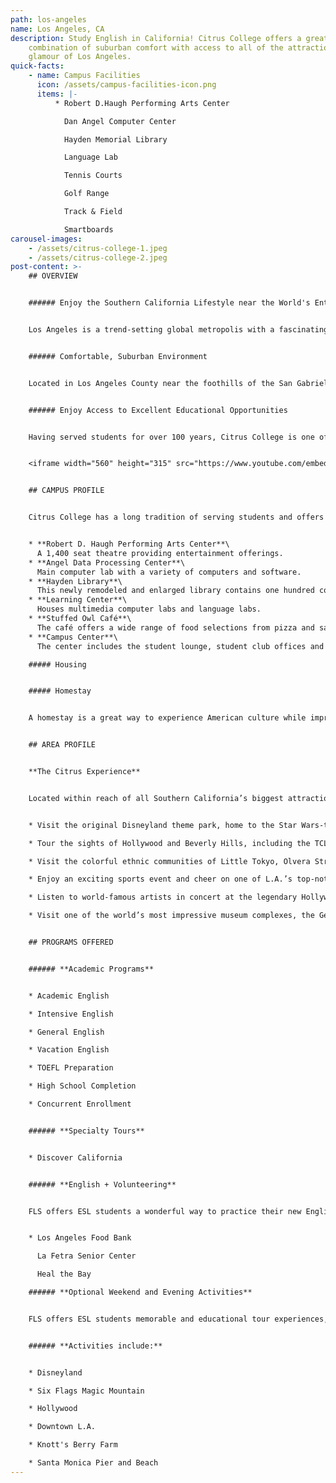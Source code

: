 ```yaml
---
path: los-angeles
name: Los Angeles, CA
description: Study English in California! Citrus College offers a great
    combination of suburban comfort with access to all of the attractions and
    glamour of Los Angeles.
quick-facts:
    - name: Campus Facilities
      icon: /assets/campus-facilities-icon.png
      items: |-
          * Robert D.Haugh Performing Arts Center

            Dan Angel Computer Center

            Hayden Memorial Library

            Language Lab

            Tennis Courts

            Golf Range

            Track & Field

            Smartboards
carousel-images:
    - /assets/citrus-college-1.jpeg
    - /assets/citrus-college-2.jpeg
post-content: >-
    ## OVERVIEW


    ###### Enjoy the Southern California Lifestyle near the World's Entertainment Capital


    Los Angeles is a trend-setting global metropolis with a fascinating history and rich cultural heritage. The "City of Angels" is home to picture-perfect beaches and 75 miles of sunny coastline. Regarded as the entertainment capital of the world, Los Angeles is home to legendary Hollywood movie studios, responsible for the most popular movies in the world. L.A. also boasts a thriving theater, music and gallery scene. Celebrities can often be seen shopping the streets of Beverly Hills, including the world-famous Rodeo Drive.


    ###### Comfortable, Suburban Environment


    Located in Los Angeles County near the foothills of the San Gabriel Mountains, Citrus College offers a combination of suburban comfort along with access to all of L.A.'s attractions. The city of Glendora, known as the "Pride of the Foothills", offers a safe environment and the Glendora Village with dozens of shops, restaurants and cafes.


    ###### Enjoy Access to Excellent Educational Opportunities


    Having served students for over 100 years, Citrus College is one of California's first colleges and continues to expand its educational mission. Citrus offers an ideal place for students to begin exploring all the many educational and cultural opportunities that California has to offer. Students may transfer to prestigious institutions such as UCLA and UC Irvine.


    <iframe width="560" height="315" src="https://www.youtube.com/embed/A6k8tgbVzoo" frameborder="0" allow="accelerometer; autoplay; encrypted-media; gyroscope; picture-in-picture" allowfullscreen></iframe>


    ## CAMPUS PROFILE


    Citrus College has a long tradition of serving students and offers numerous university-level courses for the first two years of a bachelor’s degree. Students enjoy an active schedule of campus events, including a full range of athletic activities, performing arts and student fairs. Campus highlights include the Olympic-size swimming pool, the golf driving range and the state-of-the-art recording studio.


    * **Robert D. Haugh Performing Arts Center**\
      A 1,400 seat theatre providing entertainment offerings.
    * **Angel Data Processing Center**\
      Main computer lab with a variety of computers and software.
    * **Hayden Library**\
      This newly remodeled and enlarged library contains one hundred computer stations.
    * **Learning Center**\
      Houses multimedia computer labs and language labs.
    * **Stuffed Owl Café**\
      The café offers a wide range of food selections from pizza and salads to burritos, tacos, sandwiches and an entrée of the day.
    * **Campus Center**\
      The center includes the student lounge, student club offices and conference rooms.

    ##### Housing


    ##### Homestay


    A homestay is a great way to experience American culture while improving your English ability! All of our centers offer homestay accommodation with American families individually selected by FLS. With your host family you'll learn about American daily life, practice English on a regular basis and participate in many aspects of American culture that visitors often don't get to see. (Twin and Single options available).


    ## AREA PROFILE


    **The Citrus Experience**


    Located within reach of all Southern California’s biggest attractions, Glendora is a convenient starting point for a range of adventures that can take you from the beaches of Malibu to the ski slopes of Big Bear Resort.


    * Visit the original Disneyland theme park, home to the Star Wars-themed Galaxy's Edge.

    * Tour the sights of Hollywood and Beverly Hills, including the TCL Chinese Theater and the chic boutiques on Rodeo Drive.

    * Visit the colorful ethnic communities of Little Tokyo, Olvera Street, Koreatown and Chinatown.

    * Enjoy an exciting sports event and cheer on one of L.A.’s top-notch professional teams, including the Dodgers, the Angels, the Lakers, or the Clippers.

    * Listen to world-famous artists in concert at the legendary Hollywood Bowl or at Disney Hall, an architectural landmark.

    * Visit one of the world’s most impressive museum complexes, the Getty Center, offering great views of the city and art from the Renaissance to contemporary times.


    ## PROGRAMS OFFERED


    ###### **Academic Programs**


    * Academic English

    * Intensive English

    * General English

    * Vacation English

    * TOEFL Preparation

    * High School Completion

    * Concurrent Enrollment


    ###### **Specialty Tours**


    * Discover California


    ###### **English + Volunteering**


    FLS offers ESL students a wonderful way to practice their new English skills while immersing themselves in American society by volunteering at local charities and community service centers. Join other FLS students as they perfect their conversational English while helping others! Here are some of the opportunities you will enjoy at FLS Citrus College:


    * Los Angeles Food Bank

      La Fetra Senior Center

      Heal the Bay

    ###### **Optional Weekend and Evening Activities**


    FLS offers ESL students memorable and educational tour experiences, and opportunities to visit the best attractions of the United States. Students will have many opportunities to take part in excursions with the full supervision of our trained FLS staff.


    ###### **Activities include:**


    * Disneyland

    * Six Flags Magic Mountain

    * Hollywood

    * Downtown L.A.

    * Knott's Berry Farm

    * Santa Monica Pier and Beach
---
```

